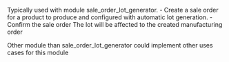 Typically used with module sale_order_lot_generator. - Create a sale
order for a product to produce and configured with automatic lot
generation. - Confirm the sale order The lot will be affected to the
created manufacturing order

Other module than sale_order_lot_generator could implement other uses
cases for this module
